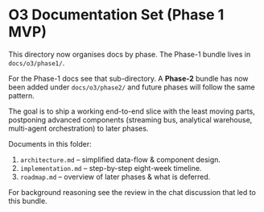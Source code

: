 # O3 Documentation Set (Phase 1 MVP)

This directory now organises docs by phase.  The Phase-1 bundle lives in `docs/o3/phase1/`.

For the Phase-1 docs see that sub-directory.  A **Phase-2** bundle has now been added under `docs/o3/phase2/` and future phases will follow the same pattern.

The goal is to ship a working end-to-end slice with the least moving parts, postponing advanced components (streaming bus, analytical warehouse, multi-agent orchestration) to later phases.

Documents in this folder:

1. `architecture.md` – simplified data-flow & component design.
2. `implementation.md` – step-by-step eight-week timeline.
3. `roadmap.md` – overview of later phases & what is deferred.

For background reasoning see the review in the chat discussion that led to this bundle. 